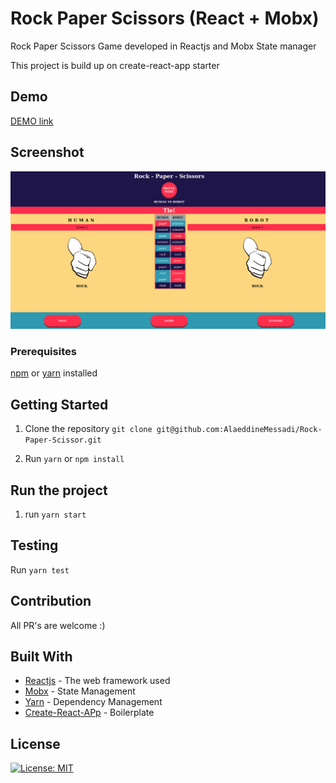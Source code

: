 # Rock Paper Scissors (React + Mobx)
Rock Paper Scissors Game developed in Reactjs and Mobx State manager

This project is build up on create-react-app starter

## Demo

[DEMO link](https://build-ywlgjffksz.now.sh)

## Screenshot
![Screenshot for Rock Paper Scissors](https://raw.githubusercontent.com/AlaeddineMessadi/Rock-Paper-Scissor/master/public/screenshot.png)

### Prerequisites
[npm](https://www.npmjs.com/get-npm) or [yarn](https://yarnpkg.com/en/docs/install) installed

## Getting Started
1. Clone the repository
`git clone git@github.com:AlaeddineMessadi/Rock-Paper-Scissor.git`

2. Run `yarn` or `npm install`


## Run the project 
1. run `yarn start`

## Testing

Run `yarn test`


## Contribution
All PR's are welcome :)


## Built With
* [Reactjs](https://reactjs.org/) - The web framework used
* [Mobx](http://mobx.js.org) - State Management
* [Yarn](https://yarnpkg.com/) - Dependency Management
* [Create-React-APp](https://reactjs.org/docs/create-a-new-react-app.html) - Boilerplate

## License
[![License: MIT](https://img.shields.io/badge/License-MIT-yellow.svg)](https://opensource.org/licenses/MIT)
